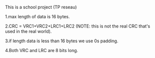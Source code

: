 This is a school project (TP reseau)

1.max length of data is 16 bytes.

2.CRC = VRC1+VRC2+LRC1+LRC2 (NOTE: this is not the real CRC that's used in the real world).

3.if length data is less than 16 bytes we use 0s padding.

4.Both VRC and LRC are 8 bits long.
